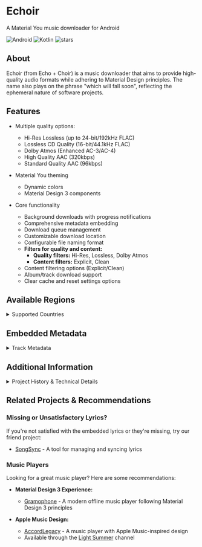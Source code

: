 # Echoir

A Material You music downloader for Android

![Android](https://ziadoua.github.io/m3-Markdown-Badges/badges/Android/android2.svg)
![Kotlin](https://ziadoua.github.io/m3-Markdown-Badges/badges/Kotlin/kotlin2.svg)
![stars](https://m3-markdown-badges.vercel.app/stars/9/2/imjyotiraditya/echoir)

## About

Echoir (from Echo + Choir) is a music downloader that aims to provide high-quality audio formats while adhering to Material Design principles. The name also plays on the phrase "which will fall soon", reflecting the ephemeral nature of software projects.

## Features

- Multiple quality options:
  - Hi-Res Lossless (up to 24-bit/192kHz FLAC)
  - Lossless CD Quality (16-bit/44.1kHz FLAC)
  - Dolby Atmos (Enhanced AC-3/AC-4)
  - High Quality AAC (320kbps)
  - Standard Quality AAC (96kbps)

- Material You theming
  - Dynamic colors
  - Material Design 3 components

- Core functionality
  - Background downloads with progress notifications
  - Comprehensive metadata embedding
  - Download queue management
  - Customizable download location
  - Configurable file naming format
  - **Filters for quality and content:**
    - **Quality filters:** Hi-Res, Lossless, Dolby Atmos
    - **Content filters:** Explicit, Clean
  - Content filtering options (Explicit/Clean)
  - Album/track download support
  - Clear cache and reset settings options

## Available Regions

<details>
<summary>Supported Countries</summary>

- 🇦🇱 Albania (AL)
- 🇦🇷 Argentina (AR)
- 🇦🇺 Australia (AU)
- 🇦🇹 Austria (AT)
- 🇧🇪 Belgium (BE)
- 🇧🇷 Brazil (BR)
- 🇨🇦 Canada (CA)
- 🇨🇱 Chile (CL)
- 🇨🇴 Colombia (CO)
- 🇩🇴 Dominican Republic (DO)
- 🇫🇷 France (FR)
- 🇩🇪 Germany (DE)
- 🇭🇰 Hong Kong (HK)
- 🇮🇱 Israel (IL)
- 🇮🇹 Italy (IT)
- 🇯🇲 Jamaica (JM)
- 🇲🇾 Malaysia (MY)
- 🇲🇽 Mexico (MX)
- 🇳🇿 New Zealand (NZ)
- 🇳🇬 Nigeria (NG)
- 🇵🇪 Peru (PE)
- 🇵🇷 Puerto Rico (PR)
- 🇸🇬 Singapore (SG)
- 🇿🇦 South Africa (ZA)
- 🇪🇸 Spain (ES)
- 🇹🇭 Thailand (TH)
- 🇺🇬 Uganda (UG)
- 🇦🇪 United Arab Emirates (AE)
- 🇬🇧 United Kingdom (GB)
- 🇺🇸 United States (US)

</details>

## Embedded Metadata

<details>
<summary>Track Metadata</summary>

- **Basic Track Info**
  - Title
  - Track Number
  - Total Tracks
  - Disc Number
  - Total Discs

- **Album Info**
  - Album Title
  - Release Date
  - Year
  - Copyright
  - Record Label
  - UPC/Barcode

- **Artist Info**
  - Artist(s)
  - Album Artist
  - Composer
  - Lyricist
  - Producer
  - Mixer
  - Engineer
  - Mastering Engineer
  - Additional Performers
  - Additional Producers

- **Additional Metadata**
  - Genre
  - Explicit Flag
  - ISRC
  - Cover Art (1280x1280)
  - Lyrics (Synced if available)
  - Original URL

</details>

## Additional Information

<details>
<summary>Project History & Technical Details</summary>

### History
Echoir is the successor to FluidAC, reimagined with major improvements:
- Comprehensive metadata support
- Background download capabilities
- Full open-source availability
- Significantly reduced APK size

### Technical Notes
- Echoir uses a custom-built minimal version of [ffmpeg-kit](https://github.com/imjyotiraditya/ffmpeg-kit), significantly reduced from the [original by Arthenica](https://github.com/arthenica/ffmpeg-kit). Our build only includes FLAC support, drastically reducing the library size.

- **Why FFmpeg?**
  While Echoir is strictly a downloader (no transcoding), FFmpeg is essential for Hi-Res Lossless content. Here's why:
  - Hi-Res content is delivered via MPEG-DASH with segmented URLs
  - The process:
    1. Download all segments individually
    2. Use simple FFmpeg command: `-i input -c copy output`
    3. The `-c copy` flag ensures:
       - Direct stream copy without re-encoding
       - Pure concatenation of segments
       - No quality loss or modification
  - The code is open-source and can be audited to verify this simple operation

Note: For other formats like Lossless CD Quality, Dolby Atmos, and AAC, direct downloads are used without any FFmpeg processing.
</details>

## Related Projects & Recommendations

### Missing or Unsatisfactory Lyrics?

If you're not satisfied with the embedded lyrics or they're missing, try our friend project:
- [SongSync](https://github.com/Lambada10/SongSync/releases/latest) - A tool for managing and syncing lyrics

### Music Players

Looking for a great music player? Here are some recommendations:

- **Material Design 3 Experience:**
  - [Gramophone](https://github.com/AkaneTan/Gramophone) - A modern offline music player following Material Design 3 principles

- **Apple Music Design:**
  - [AccordLegacy](https://github.com/FoedusProgramme/AccordLegacy) - A music player with Apple Music-inspired design
  - Available through the [Light Summer](https://t.me/light_summer) channel

